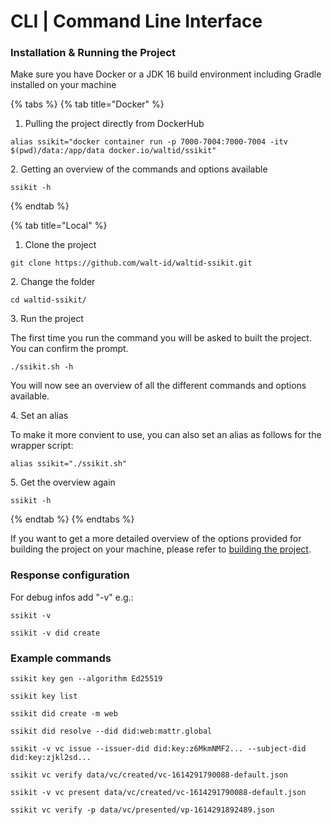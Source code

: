 # CLI | Command Line Interface



### Installation & Running the Project

Make sure you have Docker or a JDK 16 build environment including Gradle installed on your machine

{% tabs %}
{% tab title="Docker" %}
1. Pulling the project directly from DockerHub

```
alias ssikit="docker container run -p 7000-7004:7000-7004 -itv $(pwd)/data:/app/data docker.io/waltid/ssikit"
```



2\. Getting an overview of the commands and options available

```
ssikit -h
```
{% endtab %}

{% tab title="Local" %}
1. Clone the project

```
git clone https://github.com/walt-id/waltid-ssikit.git
```



2\. Change the folder

```
cd waltid-ssikit/
```



3\. Run the project&#x20;

The first time you run the command you will be asked to built the project. You can confirm the prompt.

```
./ssikit.sh -h
```

You will now see an overview of all the different commands and options available.



4\. Set an alias

To make it more convient to use, you can also set an alias as follows for the wrapper script:

```
alias ssikit="./ssikit.sh"
```



5\. Get the overview again

```
ssikit -h
```
{% endtab %}
{% endtabs %}

If you want to get a more detailed overview of the options provided for building the project on your machine, please refer to [building the project](build.md).

### Response configuration

For debug infos add "-v" e.g.:

```
ssikit -v

ssikit -v did create
```

### Example commands

```
ssikit key gen --algorithm Ed25519

ssikit key list

ssikit did create -m web

ssikit did resolve --did did:web:mattr.global

ssikit -v vc issue --issuer-did did:key:z6MkmNMF2... --subject-did did:key:zjkl2sd...

ssikit vc verify data/vc/created/vc-1614291790088-default.json

ssikit -v vc present data/vc/created/vc-1614291790088-default.json

ssikit vc verify -p data/vc/presented/vp-1614291892489.json
```



###

